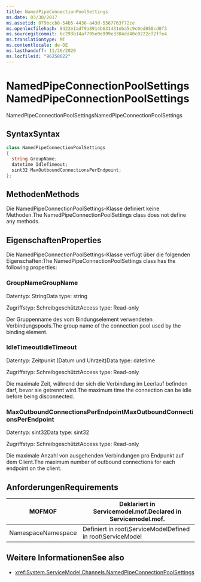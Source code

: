 ```yaml
---
title: NamedPipeConnectionPoolSettings
ms.date: 03/30/2017
ms.assetid: 079bccb8-54b5-4436-a43d-5567763f72ce
ms.openlocfilehash: 8422e1adf9a8914b631431eba5c9c0ed058cd0f3
ms.sourcegitcommit: bc293b14af795e0e999e3304dd40c0222cf2ffe4
ms.translationtype: MT
ms.contentlocale: de-DE
ms.lasthandoff: 11/26/2020
ms.locfileid: "96258022"
---
```

# <a name="namedpipeconnectionpoolsettings"></a><span data-ttu-id="3f324-102">NamedPipeConnectionPoolSettings</span><span class="sxs-lookup"><span data-stu-id="3f324-102">NamedPipeConnectionPoolSettings</span></span>

<span data-ttu-id="3f324-103">NamedPipeConnectionPoolSettings</span><span class="sxs-lookup"><span data-stu-id="3f324-103">NamedPipeConnectionPoolSettings</span></span>  
  
## <a name="syntax"></a><span data-ttu-id="3f324-104">Syntax</span><span class="sxs-lookup"><span data-stu-id="3f324-104">Syntax</span></span>  
  
```csharp
class NamedPipeConnectionPoolSettings  
{  
  string GroupName;  
  datetime IdleTimeout;  
  sint32 MaxOutboundConnectionsPerEndpoint;  
};  
```  
  
## <a name="methods"></a><span data-ttu-id="3f324-105">Methoden</span><span class="sxs-lookup"><span data-stu-id="3f324-105">Methods</span></span>  

 <span data-ttu-id="3f324-106">Die NamedPipeConnectionPoolSettings-Klasse definiert keine Methoden.</span><span class="sxs-lookup"><span data-stu-id="3f324-106">The NamedPipeConnectionPoolSettings class does not define any methods.</span></span>  
  
## <a name="properties"></a><span data-ttu-id="3f324-107">Eigenschaften</span><span class="sxs-lookup"><span data-stu-id="3f324-107">Properties</span></span>  

 <span data-ttu-id="3f324-108">Die NamedPipeConnectionPoolSettings-Klasse verfügt über die folgenden Eigenschaften:</span><span class="sxs-lookup"><span data-stu-id="3f324-108">The NamedPipeConnectionPoolSettings class has the following properties:</span></span>  
  
### <a name="groupname"></a><span data-ttu-id="3f324-109">GroupName</span><span class="sxs-lookup"><span data-stu-id="3f324-109">GroupName</span></span>  

 <span data-ttu-id="3f324-110">Datentyp: String</span><span class="sxs-lookup"><span data-stu-id="3f324-110">Data type: string</span></span>  
  
 <span data-ttu-id="3f324-111">Zugriffstyp: Schreibgeschützt</span><span class="sxs-lookup"><span data-stu-id="3f324-111">Access type: Read-only</span></span>  
  
 <span data-ttu-id="3f324-112">Der Gruppenname des vom Bindungselement verwendeten Verbindungspools.</span><span class="sxs-lookup"><span data-stu-id="3f324-112">The group name of the connection pool used by the binding element.</span></span>  
  
### <a name="idletimeout"></a><span data-ttu-id="3f324-113">IdleTimeout</span><span class="sxs-lookup"><span data-stu-id="3f324-113">IdleTimeout</span></span>  

 <span data-ttu-id="3f324-114">Datentyp: Zeitpunkt (Datum und Uhrzeit)</span><span class="sxs-lookup"><span data-stu-id="3f324-114">Data type: datetime</span></span>  
  
 <span data-ttu-id="3f324-115">Zugriffstyp: Schreibgeschützt</span><span class="sxs-lookup"><span data-stu-id="3f324-115">Access type: Read-only</span></span>  
  
 <span data-ttu-id="3f324-116">Die maximale Zeit, während der sich die Verbindung im Leerlauf befinden darf, bevor sie getrennt wird.</span><span class="sxs-lookup"><span data-stu-id="3f324-116">The maximum time the connection can be idle before being disconnected.</span></span>  
  
### <a name="maxoutboundconnectionsperendpoint"></a><span data-ttu-id="3f324-117">MaxOutboundConnectionsPerEndpoint</span><span class="sxs-lookup"><span data-stu-id="3f324-117">MaxOutboundConnectionsPerEndpoint</span></span>  

 <span data-ttu-id="3f324-118">Datentyp: sint32</span><span class="sxs-lookup"><span data-stu-id="3f324-118">Data type: sint32</span></span>  
  
 <span data-ttu-id="3f324-119">Zugriffstyp: Schreibgeschützt</span><span class="sxs-lookup"><span data-stu-id="3f324-119">Access type: Read-only</span></span>  
  
 <span data-ttu-id="3f324-120">Die maximale Anzahl von ausgehenden Verbindungen pro Endpunkt auf dem Client.</span><span class="sxs-lookup"><span data-stu-id="3f324-120">The maximum number of outbound connections for each endpoint on the client.</span></span>  
  
## <a name="requirements"></a><span data-ttu-id="3f324-121">Anforderungen</span><span class="sxs-lookup"><span data-stu-id="3f324-121">Requirements</span></span>  
  
|<span data-ttu-id="3f324-122">MOF</span><span class="sxs-lookup"><span data-stu-id="3f324-122">MOF</span></span>|<span data-ttu-id="3f324-123">Deklariert in Servicemodel.mof.</span><span class="sxs-lookup"><span data-stu-id="3f324-123">Declared in Servicemodel.mof.</span></span>|  
|---------|-----------------------------------|  
|<span data-ttu-id="3f324-124">Namespace</span><span class="sxs-lookup"><span data-stu-id="3f324-124">Namespace</span></span>|<span data-ttu-id="3f324-125">Definiert in root\ServiceModel</span><span class="sxs-lookup"><span data-stu-id="3f324-125">Defined in root\ServiceModel</span></span>|  
  
## <a name="see-also"></a><span data-ttu-id="3f324-126">Weitere Informationen</span><span class="sxs-lookup"><span data-stu-id="3f324-126">See also</span></span>

- <xref:System.ServiceModel.Channels.NamedPipeConnectionPoolSettings>
